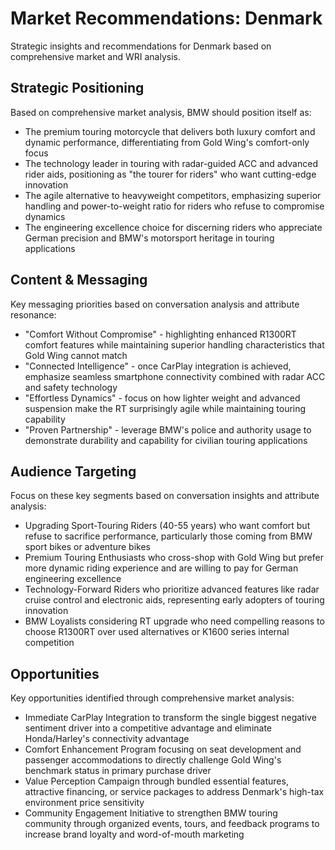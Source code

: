 # Market Recommendations: Denmark

Strategic insights and recommendations for Denmark based on comprehensive market and WRI analysis.

## Strategic Positioning
Based on comprehensive market analysis, BMW should position itself as:
- The premium touring motorcycle that delivers both luxury comfort and dynamic performance, differentiating from Gold Wing's comfort-only focus
- The technology leader in touring with radar-guided ACC and advanced rider aids, positioning as "the tourer for riders" who want cutting-edge innovation
- The agile alternative to heavyweight competitors, emphasizing superior handling and power-to-weight ratio for riders who refuse to compromise dynamics
- The engineering excellence choice for discerning riders who appreciate German precision and BMW's motorsport heritage in touring applications

## Content & Messaging
Key messaging priorities based on conversation analysis and attribute resonance:
- "Comfort Without Compromise" - highlighting enhanced R1300RT comfort features while maintaining superior handling characteristics that Gold Wing cannot match
- "Connected Intelligence" - once CarPlay integration is achieved, emphasize seamless smartphone connectivity combined with radar ACC and safety technology
- "Effortless Dynamics" - focus on how lighter weight and advanced suspension make the RT surprisingly agile while maintaining touring capability
- "Proven Partnership" - leverage BMW's police and authority usage to demonstrate durability and capability for civilian touring applications

## Audience Targeting
Focus on these key segments based on conversation insights and attribute analysis:
- Upgrading Sport-Touring Riders (40-55 years) who want comfort but refuse to sacrifice performance, particularly those coming from BMW sport bikes or adventure bikes
- Premium Touring Enthusiasts who cross-shop with Gold Wing but prefer more dynamic riding experience and are willing to pay for German engineering excellence
- Technology-Forward Riders who prioritize advanced features like radar cruise control and electronic aids, representing early adopters of touring innovation
- BMW Loyalists considering RT upgrade who need compelling reasons to choose R1300RT over used alternatives or K1600 series internal competition

## Opportunities
Key opportunities identified through comprehensive market analysis:
- Immediate CarPlay Integration to transform the single biggest negative sentiment driver into a competitive advantage and eliminate Honda/Harley's connectivity advantage
- Comfort Enhancement Program focusing on seat development and passenger accommodations to directly challenge Gold Wing's benchmark status in primary purchase driver
- Value Perception Campaign through bundled essential features, attractive financing, or service packages to address Denmark's high-tax environment price sensitivity
- Community Engagement Initiative to strengthen BMW touring community through organized events, tours, and feedback programs to increase brand loyalty and word-of-mouth marketing